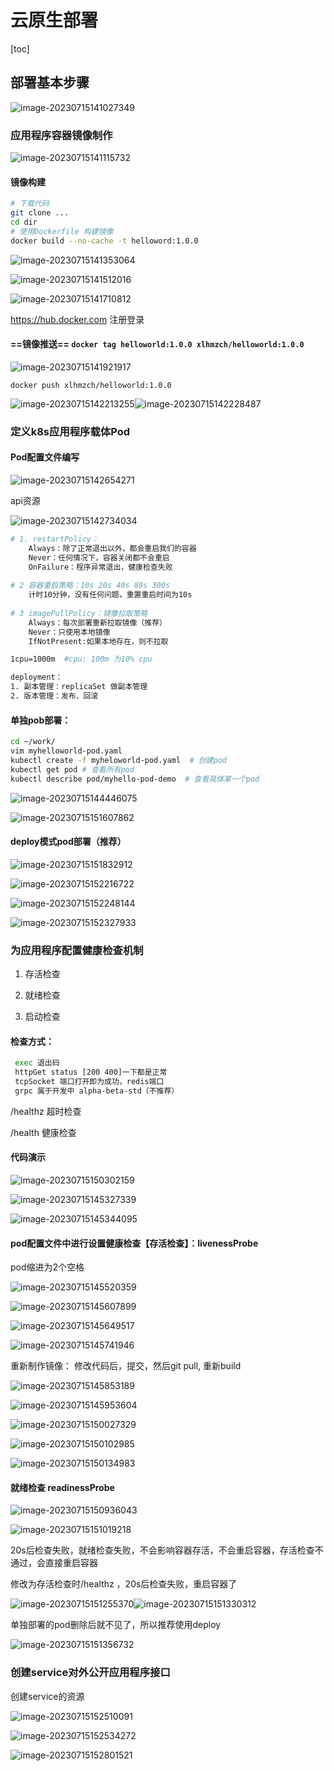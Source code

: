 # 云原生部署

[toc]
## 部署基本步骤

![image-20230715141027349](imgs/image-20230715141027349.png)

### 应用程序容器镜像制作

![image-20230715141115732](imgs/image-20230715141115732.png)

#### 镜像构建

```bash
# 下载代码
git clone ...
cd dir
# 使用Dockerfile 构建镜像
docker build --no-cache -t helloword:1.0.0
```

![image-20230715141353064](imgs/image-20230715141353064.png)

![image-20230715141512016](imgs/image-20230715141512016.png)

![image-20230715141710812](imgs/image-20230715141710812.png)

https://hub.docker.com 注册登录

####  ==镜像推送== `docker tag helloworld:1.0.0 xlhmzch/helloworld:1.0.0`

![image-20230715141921917](imgs/image-20230715141921917.png)

`docker push xlhmzch/helloworld:1.0.0` 

![image-20230715142213255](imgs/image-20230715142213255.png)![image-20230715142228487](imgs/image-20230715142228487.png)



### 定义k8s应用程序载体Pod

#### Pod配置文件编写

![image-20230715142654271](imgs/image-20230715142654271.png)

api资源

![image-20230715142734034](imgs/image-20230715142734034.png)

```bash
# 1. restartPolicy：
	Always：除了正常退出以外，都会重启我们的容器
	Never：任何情况下，容器关闭都不会重启
	OnFailure：程序异常退出，健康检查失败
	
# 2 容器重启策略：10s 20s 40s 80s 300s
	计时10分钟，没有任何问题，重置重启时间为10s
	
# 3 imagePullPolicy：镜像拉取策略
	Always：每次部署重新拉取镜像（推荐）
	Never：只使用本地镜像
	IfNotPresent:如果本地存在，则不拉取

1cpu=1000m  #cpu: 100m 为10% cpu

deployment：
1. 副本管理：replicaSet 做副本管理
2. 版本管理：发布、回滚
```

#### 单独pob部署：

```bash
cd ~/work/
vim myhelloworld-pod.yaml
kubectl create -f myheloworld-pod.yaml  # 创建pod
kubectl get pod # 查看所有pod
kubectl describe pod/myhello-pod-demo  # 查看具体某一个pod
```

![image-20230715144446075](imgs/image-20230715144446075.png)

![image-20230715151607862](imgs/image-20230715151607862.png)

#### deploy模式pod部署（推荐）

![image-20230715151832912](imgs/image-20230715151832912.png)

![image-20230715152216722](imgs/image-20230715152216722.png)

![image-20230715152248144](imgs/image-20230715152248144.png)

![image-20230715152327933](imgs/image-20230715152327933.png)

### 为应用程序配置健康检查机制

1. 存活检查

2. 就绪检查

3. 启动检查

#### 检查方式：

```bash
 exec 退出码
 httpGet status [200 400]一下都是正常
 tcpSocket 端口打开即为成功，redis端口
 grpc 属于开发中 alpha-beta-std（不推荐）
```

/healthz  超时检查

/health  健康检查

#### 代码演示

![image-20230715150302159](imgs/image-20230715150302159.png)

![image-20230715145327339](imgs/image-20230715145327339.png)

![image-20230715145344095](imgs/image-20230715145344095.png)

#### pod配置文件中进行设置健康检查【存活检查】：livenessProbe

pod缩进为2个空格

![image-20230715145520359](imgs/image-20230715145520359.png)

![image-20230715145607899](imgs/image-20230715145607899.png)

![image-20230715145649517](imgs/image-20230715145649517.png)

![image-20230715145741946](imgs/image-20230715145741946.png)

重新制作镜像： 修改代码后，提交，然后git pull, 重新build

![image-20230715145853189](imgs/image-20230715145853189.png)

![image-20230715145953604](imgs/image-20230715145953604.png)

![image-20230715150027329](imgs/image-20230715150027329.png)

![image-20230715150102985](imgs/image-20230715150102985.png)

![image-20230715150134983](imgs/image-20230715150134983.png)

#### 就绪检查 readinessProbe

![image-20230715150936043](imgs/image-20230715150936043.png)

![image-20230715151019218](imgs/image-20230715151019218.png)  

20s后检查失败，就绪检查失败，不会影响容器存活，不会重启容器，存活检查不通过，会直接重启容器

修改为存活检查时/healthz  ，20s后检查失败，重启容器了

![image-20230715151255370](imgs/image-20230715151255370.png)![image-20230715151330312](imgs/image-20230715151330312.png)

单独部署的pod删除后就不见了，所以推荐使用deploy

![image-20230715151356732](imgs/image-20230715151356732.png)





### 创建service对外公开应用程序接口

创建service的资源

![image-20230715152510091](imgs/image-20230715152510091.png)

![image-20230715152534272](imgs/image-20230715152534272.png)

![image-20230715152801521](imgs/image-20230715152801521.png)
